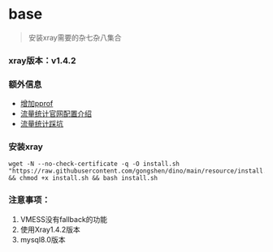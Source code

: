 # base
> 安装xray需要的杂七杂八集合

### xray版本：v1.4.2

### 额外信息
- [增加pprof](https://github.com/XTLS/Xray-core/pull/1000)
- [流量统计官网配置介绍](https://xtls.github.io/config/stats.html#statsobject)
- [流量统计踩坑](https://bytemeta.vip/repo/XTLS/Xray-core/issues/687)

### 安装xray
```shell
wget -N --no-check-certificate -q -O install.sh "https://raw.githubusercontent.com/gongshen/dino/main/resource/install.sh" && chmod +x install.sh && bash install.sh
```

### 注意事项：
1. VMESS没有fallback的功能
2. 使用Xray1.4.2版本
3. mysql8.0版本
